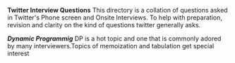 **Twitter Interview Questions**
This directory is a collation of questions asked in Twitter's Phone screen and Onsite Interviews. 
To help with preparation, revision and clarity on the kind of questions twitter generally asks.

***Dynamic Programmig***
DP is a hot topic and one that is commonly adored by many interviewers.Topics of memoization and tabulation get special interest
